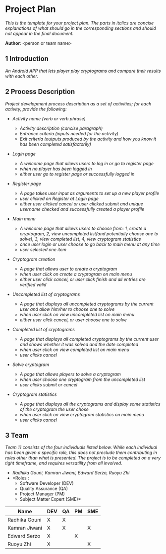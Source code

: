 # Project Plan

*This is the template for your project plan. The parts in italics are concise explanations of what should go in the corresponding sections and should not appear in the final document.*

**Author**: \<person or team name\>

## 1 Introduction

*An Android APP that lets player play cryptograms and compare their results with each other.*

## 2 Process Description

*Project development process description as a set of activities; for each activity, provide the following:*

- *Activity name (verb or verb phrase)*
    - *Activity description (concise paragraph)*
    - *Entrance criteria (inputs needed for the activity)*
    - *Exit criteria (outputs produced by the activity and how you know it has been completed satisfactorily)*


- *Login page*
    - *A welcome page that allows users to log in or go to register page*
    - *when no player has been logged in*
    - *either user go to register page or successfully logged in*

- *Register page*
    - *A page takes user input as arguments to set up a new player profile*
    - *user clicked on Register at Login page*
    - *either user clicked cancel or user clicked submit and unique username checked and successfully created a player profile*

- *Main menu*
    - *A welcome page that allows users to choose from: 1, create a cryptogram, 2, view uncompleted list(and potentially choose one to solve), 3, view completed list, 4, view cryptogram statistics*
    - *once user login or user choose to go back to main menu at any time*
    - *user selected one item*

- *Cryptogram creation*
    - *A page that allows user to create a cryptogram*
    - *when user click on create a cryptogram on main menu*
    - *either user click cancel, or user click finish and all entries are verified valid*

- *Uncompleted list of cryptograms*
    - *A page that displays all uncompleted cryptograms by the current user and allow him/her to choose one to solve*
    - *when user click on view uncompleted list on main menu*
    - *either user click cancel, or user choose one to solve*

- *Completed list of cryptograms*
    - *A page that displays all completed cryptograms by the current user and shows whether it was solved and the date completed*
    - *when user click on view completed list on main menu*
    - *user clicks cancel*

- *Solve cryptogram*
    - *A page that allows players to solve a cryptogram*
    - *when user choose one cryptogram from the uncompleted list*
    - *user clicks submit or cancel*

- *Cryptogram statistics*
    - *A page that displays all the cryptograms and display some statistics of the cryptogram the user chose*
    - *when user click on view cryptogram statistics on main menu*
    - *user clicks cancel*

## 3 Team

*Team 11 consists of the four individuals listed below.  While each individual has been given a specific role, this does not preclude them contributing in roles other than what is presented. The project is to be completed on a very tight timeframe, and requires versatility from all involved.*

- *Radhika Gouni, Kamran Jiwani, Edward Serzo, Ruoyu Zhi*
- *Roles :
    - Software Developer (DEV)
    - Quality Assurance (QA)
    - Project Manager (PM)
    - Subject Matter Expert  (SME)*

| Name        | DEV | QA | PM | SME     |
|-------------|-----|----|----|---------|
|Radhika Gouni|  X  |  X |    |         |
|Kamran Jiwani|  X  |  X |    |    X    |
|Edward Serzo |  X  |    |  X |         |
|Ruoyu Zhi    |  X  |    |    |    X    |


